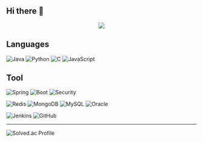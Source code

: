 ## Hi there 👋

<div align="center">
  <img src="https://github-readme-stats.vercel.app/api?username=ziguin0925&show_icons=true&theme=radical" />
<!--   <img src="https://github-readme-stats.vercel.app/api/top-langs/?username=ziguin0925&layout=compact" /> --> 
</div>


## Languages

![Java](https://img.shields.io/badge/Java-007396.svg?&style=for-the-badge&logo=Java&logoColor=white)
![Python](https://img.shields.io/badge/Python-3776AB.svg?&style=for-the-badge&logo=Python&logoColor=white)
![C](https://img.shields.io/badge/C-A8B9CC.svg?&style=for-the-badge&logo=C&logoColor=white)
![JavaScript](https://img.shields.io/badge/JavaScript-F7DF1E.svg?&style=for-the-badge&logo=JavaScript&logoColor=white)

## Tool
![Spring](https://img.shields.io/badge/Spring-6DB33F.svg?&style=for-the-badge&logo=Spring&logoColor=white)
![Boot](https://img.shields.io/badge/Boot-6DB33F.svg?&style=for-the-badge&logo=Spring-Boot&logoColor=white)
![Security](https://img.shields.io/badge/Security-6DB33F.svg?&style=for-the-badge&logo=Spring-Security&logoColor=white)


![Redis](https://img.shields.io/badge/Redis-FF4438.svg?&style=for-the-badge&logo=Redis&logoColor=white)
![MongoDB](https://img.shields.io/badge/MongoDB-47A248.svg?&style=for-the-badge&logo=MongoDB&logoColor=white)
![MySQL](https://img.shields.io/badge/MySQL-4479A1.svg?&style=for-the-badge&logo=MySQL&logoColor=white)
![Oracle](https://img.shields.io/badge/Oracle-F80000.svg?&style=for-the-badge&logo=Oracle&logoColor=white)


![Jenkins](https://img.shields.io/badge/Docker-2496ED.svg?&style=for-the-badge&logo=Docker&logoColor=white)
![GitHub](https://img.shields.io/badge/GitHub-181717.svg?&style=for-the-badge&logo=GitHub&logoColor=white)

---

![Solved.ac Profile](http://mazassumnida.wtf/api/v2/generate_badge?boj=jlwoo0925)
